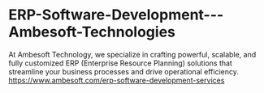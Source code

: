 # ERP-Software-Development---Ambesoft-Technologies
At Ambesoft Technology, we specialize in crafting powerful, scalable, and fully customized ERP (Enterprise Resource Planning) solutions that streamline your business processes and drive operational efficiency.
https://www.ambesoft.com/erp-software-development-services

